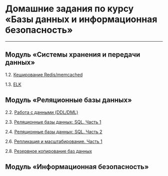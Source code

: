 # Домашние задания по курсу «Базы данных и информационная безопасность»

---

## Модуль «Системы хранения и передачи данных»

 1.2. [Кеширование Redis/memcached](https://github.com/AstaKrom/sdb-homeworks/blob/main/1-2.md)
 
 1.3. [ELK](https://github.com/AstaKrom/sdb-homeworks/blob/main/1.3.md)
 

## Модуль «Реляционные базы данных»
2.2. [Работа с данными (DDL/DML)](https://github.com/AstaKrom/sdb-homeworks/blob/main/2-2.md)

2.3. [Реляционные базы данных: SQL. Часть 1](https://github.com/AstaKrom/sdb-homeworks/blob/main/2.3.md)

2.4. [Реляционные базы данных: SQL. Часть 2](https://github.com/AstaKrom/sdb-homeworks/blob/main/2.4.md)

2.6. [Репликация и масштабирование. Часть 1](https://github.com/AstaKrom/sdb-homeworks/blob/main/2-6.md)

2.8. [Резервное копирование баз данных](https://github.com/AstaKrom/sdb-homeworks/blob/main/2.8.md)

## Модуль «Информационная безопасность»
